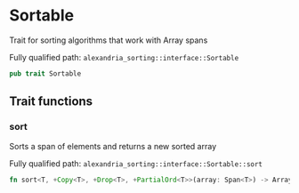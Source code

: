 # Sortable

Trait for sorting algorithms that work with Array spans

Fully qualified path: `alexandria_sorting::interface::Sortable`

```rust
pub trait Sortable
```

## Trait functions

### sort

Sorts a span of elements and returns a new sorted array

Fully qualified path: `alexandria_sorting::interface::Sortable::sort`

```rust
fn sort<T, +Copy<T>, +Drop<T>, +PartialOrd<T>>(array: Span<T>) -> Array<T>
```

